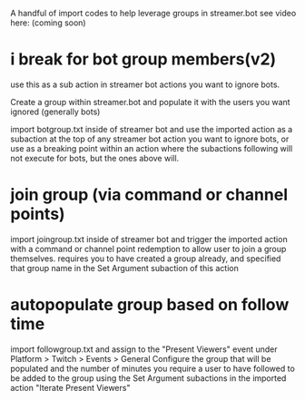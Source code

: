 A handful of import codes to help leverage groups in streamer.bot
see video here: (coming soon)

# i break for bot group members(v2)

use this as a sub action in streamer bot actions you want to ignore bots.

Create a group within streamer.bot and populate it with the users you want ignored (generally bots)

import botgroup.txt inside of streamer bot and use the imported action as a subaction at the top of any streamer bot action you want to ignore bots, or use as a breaking point within an action where the subactions following will not execute for bots, but the ones above will.


# join group (via command or channel points)

import joingroup.txt inside of streamer bot and trigger the imported action with a command or channel point redemption to allow user to join a group themselves.   requires you to have created a group already, and specified that group name in the Set Argument subaction of this action


# autopopulate group based on follow time

import followgroup.txt and assign to the "Present Viewers" event under Platform > Twitch > Events > General
Configure the group that will be populated and the number of minutes you require a user to have followed to be added to the group using the Set Argument subactions in the imported action "Iterate Present Viewers"